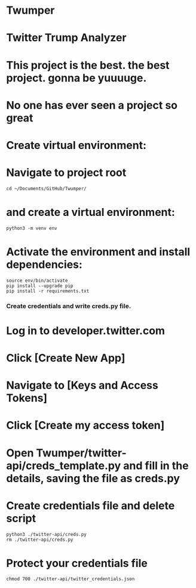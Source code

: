 # Twumper
# Twitter Trump Analyzer 

# This project is the best. the best project. gonna be yuuuuge.
# No one has ever seen a project so great

# Create virtual environment:
# Navigate to project root 

```
cd ~/Documents/GitHub/Twumper/
```
# and create a virtual environment:

```
python3 -m venv env
```

# Activate the environment and install dependencies:

```
source env/bin/activate
pip install --upgrade pip
pip install -r requirements.txt
```
### Create credentials and write creds.py file.
# Log in to developer.twitter.com
# Click [Create New App]
# Navigate to [Keys and Access Tokens]
# Click [Create my access token]
# Open Twumper/twitter-api/creds_template.py and fill in the details, saving the file as creds.py

# Create credentials file and delete script
```
python3 ./twitter-api/creds.py
rm ./twitter-api/creds.py
```

# Protect your credentials file

```
chmod 700 ./twitter-api/twitter_credentials.json
```



